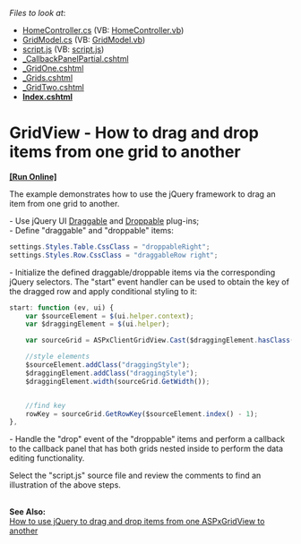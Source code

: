 <!-- default file list -->
*Files to look at*:

* [HomeController.cs](./CS/dragDropMvc/Controllers/HomeController.cs) (VB: [HomeController.vb](./VB/dragDropMvc/Controllers/HomeController.vb))
* [GridModel.cs](./CS/dragDropMvc/Models/GridModel.cs) (VB: [GridModel.vb](./VB/dragDropMvc/Models/GridModel.vb))
* [script.js](./CS/dragDropMvc/Scripts/script.js) (VB: [script.js](./VB/dragDropMvc/Scripts/script.js))
* [_CallbackPanelPartial.cshtml](./CS/dragDropMvc/Views/Home/_CallbackPanelPartial.cshtml)
* [_GridOne.cshtml](./CS/dragDropMvc/Views/Home/_GridOne.cshtml)
* [_Grids.cshtml](./CS/dragDropMvc/Views/Home/_Grids.cshtml)
* [_GridTwo.cshtml](./CS/dragDropMvc/Views/Home/_GridTwo.cshtml)
* **[Index.cshtml](./CS/dragDropMvc/Views/Home/Index.cshtml)**
<!-- default file list end -->
# GridView - How to drag and drop items from one grid to another
<!-- run online -->
**[[Run Online]](https://codecentral.devexpress.com/t116869)**
<!-- run online end -->


<p>The example demonstrates how to use the jQuery framework to drag an item from one grid to another.</p>
<p>- Use jQuery UI <a href="http://jqueryui.com/draggable/">Draggable</a> and <a href="http://jqueryui.com/droppable/">Droppable</a> plug-ins;<br />- Define "draggable" and "droppable" items:</p>


```cs
settings.Styles.Table.CssClass = "droppableRight";
settings.Styles.Row.CssClass = "draggableRow right";
```


<p>- Initialize the defined draggable/droppable items via the corresponding jQuery selectors. The "start" event handler can be used to obtain the key of the dragged row and apply conditional styling to it:</p>


```js
start: function (ev, ui) {
    var $sourceElement = $(ui.helper.context);
    var $draggingElement = $(ui.helper);

    var sourceGrid = ASPxClientGridView.Cast($draggingElement.hasClass("left") ? "gridOne" : "gridTwo");

    //style elements
    $sourceElement.addClass("draggingStyle");
    $draggingElement.addClass("draggingStyle");
    $draggingElement.width(sourceGrid.GetWidth());


    //find key
    rowKey = sourceGrid.GetRowKey($sourceElement.index() - 1);
},

```


<p>- Handle the "drop" event of the "droppable" items and perform a callback to the callback panel that has both grids nested inside to perform the data editing functionality.</p>
<p>Select the "script.js" source file and review the comments to find an illustration of the above steps.</p>
<br /><strong>See </strong><strong>A</strong><strong>lso:<br /> </strong><a href="https://www.devexpress.com/Support/Center/p/E1810">How to use jQuery to drag and drop items from one ASPxGridView to another</a>

<br/>


